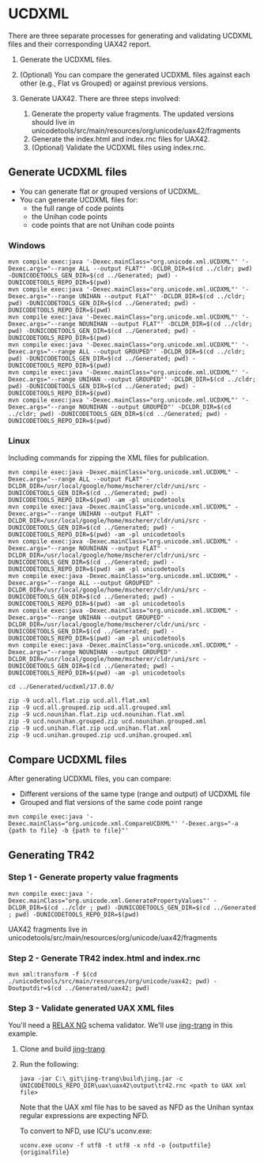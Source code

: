# UCDXML

There are three separate processes for generating and validating UCDXML files and their corresponding UAX42 report.

1. Generate the UCDXML files.
2. (Optional) You can compare the generated UCDXML files against each other (e.g., Flat vs Grouped) or against 
   previous versions.
3. Generate UAX42. There are three steps involved:

   1. Generate the property value fragments. The updated versions should live in 
      unicodetools/src/main/resources/org/unicode/uax42/fragments
   2. Generate the index.html and index.rnc files for UAX42.
   3. (Optional) Validate the UCDXML files using index.rnc.

## Generate UCDXML files

- You can generate flat or grouped versions of UCDXML.
- You can generate UCDXML files for:
  - the full range of code points
  - the Unihan code points
  - code points that are not Unihan code points

### Windows

```
mvn compile exec:java '-Dexec.mainClass="org.unicode.xml.UCDXML"' '-Dexec.args="--range ALL --output FLAT"' -DCLDR_DIR=$(cd ../cldr; pwd) -DUNICODETOOLS_GEN_DIR=$(cd ../Generated; pwd) -DUNICODETOOLS_REPO_DIR=$(pwd)
mvn compile exec:java '-Dexec.mainClass="org.unicode.xml.UCDXML"' '-Dexec.args="--range UNIHAN --output FLAT"' -DCLDR_DIR=$(cd ../cldr; pwd) -DUNICODETOOLS_GEN_DIR=$(cd ../Generated; pwd) -DUNICODETOOLS_REPO_DIR=$(pwd)
mvn compile exec:java '-Dexec.mainClass="org.unicode.xml.UCDXML"' '-Dexec.args="--range NOUNIHAN --output FLAT"' -DCLDR_DIR=$(cd ../cldr; pwd) -DUNICODETOOLS_GEN_DIR=$(cd ../Generated; pwd) -DUNICODETOOLS_REPO_DIR=$(pwd)
mvn compile exec:java '-Dexec.mainClass="org.unicode.xml.UCDXML"' '-Dexec.args="--range ALL --output GROUPED"' -DCLDR_DIR=$(cd ../cldr; pwd) -DUNICODETOOLS_GEN_DIR=$(cd ../Generated; pwd) -DUNICODETOOLS_REPO_DIR=$(pwd)
mvn compile exec:java '-Dexec.mainClass="org.unicode.xml.UCDXML"' '-Dexec.args="--range UNIHAN --output GROUPED"' -DCLDR_DIR=$(cd ../cldr; pwd) -DUNICODETOOLS_GEN_DIR=$(cd ../Generated; pwd) -DUNICODETOOLS_REPO_DIR=$(pwd)
mvn compile exec:java '-Dexec.mainClass="org.unicode.xml.UCDXML"' '-Dexec.args="--range NOUNIHAN --output GROUPED"' -DCLDR_DIR=$(cd ../cldr; pwd) -DUNICODETOOLS_GEN_DIR=$(cd ../Generated; pwd) -DUNICODETOOLS_REPO_DIR=$(pwd)
```

### Linux

Including commands for zipping the XML files for publication.

```
mvn compile exec:java -Dexec.mainClass="org.unicode.xml.UCDXML" -Dexec.args="--range ALL --output FLAT" -DCLDR_DIR=/usr/local/google/home/mscherer/cldr/uni/src -DUNICODETOOLS_GEN_DIR=$(cd ../Generated; pwd) -DUNICODETOOLS_REPO_DIR=$(pwd) -am -pl unicodetools
mvn compile exec:java -Dexec.mainClass="org.unicode.xml.UCDXML" -Dexec.args="--range UNIHAN --output FLAT" -DCLDR_DIR=/usr/local/google/home/mscherer/cldr/uni/src -DUNICODETOOLS_GEN_DIR=$(cd ../Generated; pwd) -DUNICODETOOLS_REPO_DIR=$(pwd) -am -pl unicodetools
mvn compile exec:java -Dexec.mainClass="org.unicode.xml.UCDXML" -Dexec.args="--range NOUNIHAN --output FLAT" -DCLDR_DIR=/usr/local/google/home/mscherer/cldr/uni/src -DUNICODETOOLS_GEN_DIR=$(cd ../Generated; pwd) -DUNICODETOOLS_REPO_DIR=$(pwd) -am -pl unicodetools
mvn compile exec:java -Dexec.mainClass="org.unicode.xml.UCDXML" -Dexec.args="--range ALL --output GROUPED" -DCLDR_DIR=/usr/local/google/home/mscherer/cldr/uni/src -DUNICODETOOLS_GEN_DIR=$(cd ../Generated; pwd) -DUNICODETOOLS_REPO_DIR=$(pwd) -am -pl unicodetools
mvn compile exec:java -Dexec.mainClass="org.unicode.xml.UCDXML" -Dexec.args="--range UNIHAN --output GROUPED" -DCLDR_DIR=/usr/local/google/home/mscherer/cldr/uni/src -DUNICODETOOLS_GEN_DIR=$(cd ../Generated; pwd) -DUNICODETOOLS_REPO_DIR=$(pwd) -am -pl unicodetools
mvn compile exec:java -Dexec.mainClass="org.unicode.xml.UCDXML" -Dexec.args="--range NOUNIHAN --output GROUPED" -DCLDR_DIR=/usr/local/google/home/mscherer/cldr/uni/src -DUNICODETOOLS_GEN_DIR=$(cd ../Generated; pwd) -DUNICODETOOLS_REPO_DIR=$(pwd) -am -pl unicodetools

cd ../Generated/ucdxml/17.0.0/

zip -9 ucd.all.flat.zip ucd.all.flat.xml
zip -9 ucd.all.grouped.zip ucd.all.grouped.xml
zip -9 ucd.nounihan.flat.zip ucd.nounihan.flat.xml
zip -9 ucd.nounihan.grouped.zip ucd.nounihan.grouped.xml
zip -9 ucd.unihan.flat.zip ucd.unihan.flat.xml
zip -9 ucd.unihan.grouped.zip ucd.unihan.grouped.xml
```

## Compare UCDXML files

After generating UCDXML files, you can compare:

- Different versions of the same type (range and output) of UCDXML file
- Grouped and flat versions of the same code point range

```
mvn compile exec:java '-Dexec.mainClass="org.unicode.xml.CompareUCDXML"' '-Dexec.args="-a {path to file} -b {path to file}"'
```

## Generating TR42

### Step 1 - Generate property value fragments

```
mvn compile exec:java '-Dexec.mainClass="org.unicode.xml.GeneratePropertyValues"' -DCLDR_DIR=$(cd ../cldr ; pwd) -DUNICODETOOLS_GEN_DIR=$(cd ../Generated ; pwd) -DUNICODETOOLS_REPO_DIR=$(pwd)
```

UAX42 fragments live in unicodetools/src/main/resources/org/unicode/uax42/fragments

### Step 2 - Generate TR42 index.html and index.rnc 

```
mvn xml:transform -f $(cd ./unicodetools/src/main/resources/org/unicode/uax42; pwd) -Doutputdir=$(cd ../Generated/uax42; pwd)
```

### Step 3 - Validate generated UAX XML files

You'll need a [RELAX NG](https://relaxng.org/) schema validator.
We'll use [jing-trang](https://github.com/relaxng/jing-trang) in this example.

1. Clone and build [jing-trang](https://github.com/relaxng/jing-trang)
2. Run the following:
    ```
   java -jar C:\_git\jing-trang\build\jing.jar -c UNICODETOOLS_REPO_DIR\uax\uax42\output\tr42.rnc <path to UAX xml file>
   ```
   Note that the UAX xml file has to be saved as NFD as the Unihan syntax regular expressions are expecting NFD.
   
   To convert to NFD, use ICU's uconv.exe:
   ```
   uconv.exe uconv -f utf8 -t utf8 -x nfd -o {outputfile} {originalfile}
   ```

